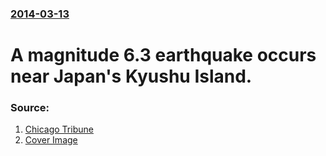 ### [2014-03-13](/news/2014/03/13/index.md)

# A magnitude 6.3 earthquake occurs near Japan's Kyushu Island. 




### Source:

1. [Chicago Tribune](http://www.chicagotribune.com/news/sns-rt-us-japan-earthquake-20140313,0,4543905.story)
1. [Cover Image](http://www.trbimg.com/img-5530052e/turbine/chi-default-open-graph-ct-logo/)
